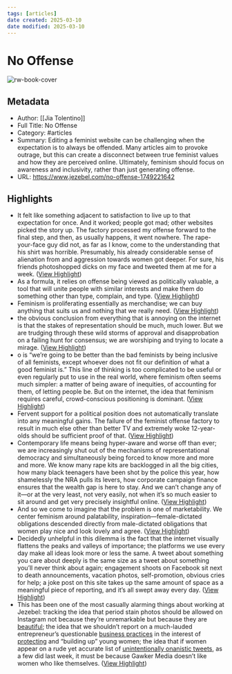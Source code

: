 ```yaml
---
tags: [articles]
date created: 2025-03-10
date modified: 2025-03-10
---
```

# No Offense

![rw-book-cover](https://img.pastemagazine.com/wp-content/juploads/2024/01/hqspalsisshutvwlp1bg.jpg)

## Metadata
- Author: [[Jia Tolentino]]
- Full Title: No Offense
- Category: #articles
- Summary: Editing a feminist website can be challenging when the expectation is to always be offended. Many articles aim to provoke outrage, but this can create a disconnect between true feminist values and how they are perceived online. Ultimately, feminism should focus on awareness and inclusivity, rather than just generating offense.
- URL: https://www.jezebel.com/no-offense-1749221642

## Highlights
- It felt like something adjacent to satisfaction to live up to that expectation for once. And it worked; people got mad; other websites picked the story up. The factory processed my offense forward to the final step, and then, as usually happens, it went nowhere. The rape-your-face guy did not, as far as I know, come to the understanding that his shirt was horrible. Presumably, his already considerable sense of alienation from and aggression towards women got deeper. For sure, his friends photoshopped dicks on my face and tweeted them at me for a week. ([View Highlight](https://read.readwise.io/read/01jp15jkjzy3khshmz48d7k27p))
- As a formula, it relies on offense being viewed as politically valuable, a tool that will unite people with similar interests and make them do something other than type, complain, and type. ([View Highlight](https://read.readwise.io/read/01jp15k7mqwckang6dzfbkx7kx))
- Feminism is proliferating essentially as merchandise; we can buy anything that suits us and nothing that we really need. ([View Highlight](https://read.readwise.io/read/01jp15m7s0dgsh0ahqyrasweed))
- the obvious conclusion from everything that is annoying on the internet is that the stakes of representation should be much, much lower. But we are trudging through these wild storms of approval and disapprobation on a failing hunt for consensus; we are worshiping and trying to locate a mirage. ([View Highlight](https://read.readwise.io/read/01jp15vxvbs31fbdbbgznrc86d))
- o is “we’re going to be better than the bad feminists by being inclusive of all feminists, except whoever does not fit our definition of what a good feminist is.”
  This line of thinking is too complicated to be useful or even regularly put to use in the real world, where feminism often seems much simpler: a matter of being aware of inequities, of accounting for them, of letting people be. But on the internet, the idea that feminism requires careful, crowd-conscious positioning is dominant. ([View Highlight](https://read.readwise.io/read/01jp160qz0cqq3rxzpam50ydj1))
- Fervent support for a political position does not automatically translate into any meaningful gains. The failure of the feminist offense factory to result in much else other than better TV and extremely woke 12-year-olds should be sufficient proof of that. ([View Highlight](https://read.readwise.io/read/01jp162bwvb7s0gp1ybvpmd661))
- Contemporary life means being hyper-aware and worse off than ever; we are increasingly shut out of the mechanisms of representational democracy and simultaneously being forced to know more and more and more. We know many rape kits are backlogged in all the big cities, how many black teenagers have been shot by the police this year, how shamelessly the NRA pulls its levers, how corporate campaign finance ensures that the wealth gap is here to stay. And we can’t change any of it—or at the very least, not very easily, not when it’s so much easier to sit around and get very precisely insightful online. ([View Highlight](https://read.readwise.io/read/01jp162z5wzed7vnrjwdkgvaqw))
- And so we come to imagine that the problem is one of marketability. We center feminism around palatability, inspiration—female-dictated obligations descended directly from male-dictated obligations that women play nice and look lovely and agree. ([View Highlight](https://read.readwise.io/read/01jp166c0vx4bwzedd7hz54k1v))
- Decidedly unhelpful in this dilemma is the fact that the internet visually flattens the peaks and valleys of importance; the platforms we use every day make all ideas look more or less the same. A tweet about something you care about deeply is the same size as a tweet about something you’ll never think about again; engagement shoots on Facebook sit next to death announcements, vacation photos, self-promotion, obvious cries for help; a joke post on this site takes up the same amount of space as a meaningful piece of reporting, and it’s all swept away every day. ([View Highlight](https://read.readwise.io/read/01jp1696as0516f2yxww2xw6ev))
- This has been one of the most casually alarming things about working at Jezebel: tracking the idea that period stain photos should be allowed on Instagram not because they’re unremarkable but because they are [beautiful](https://jezebel.com/your-beautiful-feminine-period-stains-are-against-inst-1694044070); the idea that we shouldn’t report on a much-lauded entrepreneur’s questionable [business practices](https://jezebel.com/is-shop-jeens-viral-success-story-all-window-dressing-1727991874) in the interest of [protecting](https://twitter.com/audreygelman/status/639515844184272896) and “building up” young women; the idea that if women appear on a rude yet accurate list of [unintentionally onanistic tweets](http://gawker.com/the-worst-tweets-of-2015-1747938447), as a few did last week, it must be because Gawker Media doesn’t like women who like themselves. ([View Highlight](https://read.readwise.io/read/01jp16amr6t9v1h94e88z1meyt))
